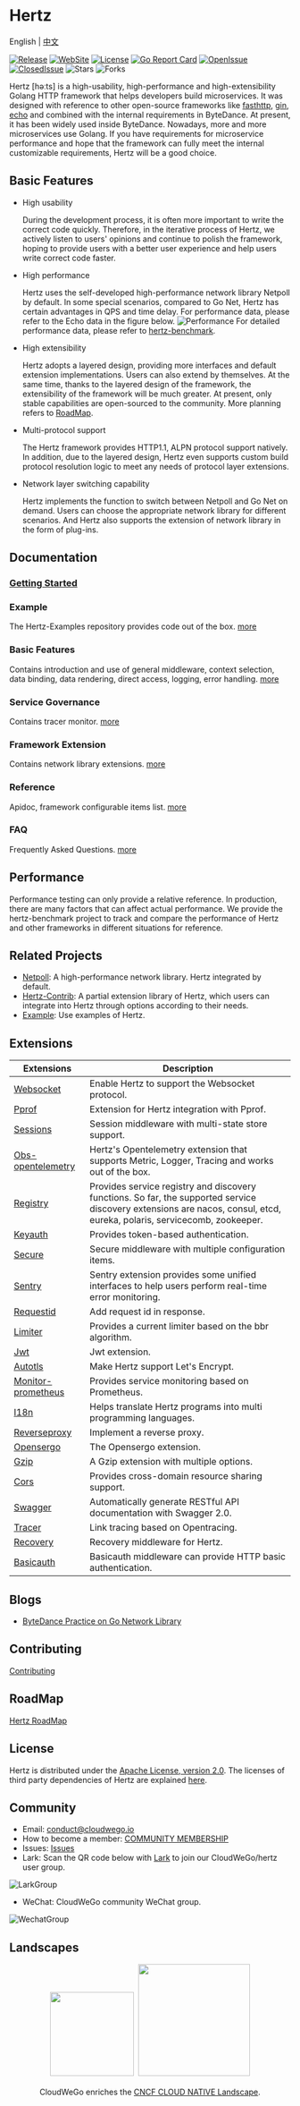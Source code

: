 # Hertz

English | [中文](README_cn.md)

[![Release](https://img.shields.io/github/v/release/cloudwego/hertz)](https://github.com/cloudwego/hertz/releases)
[![WebSite](https://img.shields.io/website?up_message=cloudwego&url=https%3A%2F%2Fwww.cloudwego.io%2F)](https://www.cloudwego.io/)
[![License](https://img.shields.io/github/license/cloudwego/hertz)](https://github.com/cloudwego/hertz/blob/main/LICENSE)
[![Go Report Card](https://goreportcard.com/badge/github.com/cloudwego/hertz)](https://goreportcard.com/report/github.com/cloudwego/hertz)
[![OpenIssue](https://img.shields.io/github/issues/cloudwego/hertz)](https://github.com/cloudwego/hertz/issues)
[![ClosedIssue](https://img.shields.io/github/issues-closed/cloudwego/hertz)](https://github.com/cloudwego/hertz/issues?q=is%3Aissue+is%3Aclosed)
![Stars](https://img.shields.io/github/stars/cloudwego/hertz)
![Forks](https://img.shields.io/github/forks/cloudwego/hertz)


Hertz [həːts] is a high-usability, high-performance and high-extensibility Golang HTTP framework that helps developers build microservices. It was designed with reference to other open-source frameworks like [fasthttp](https://github.com/valyala/fasthttp), [gin](https://github.com/gin-gonic/gin), [echo](https://github.com/labstack/echo) and combined with the internal requirements in ByteDance. At present, it has been widely used inside ByteDance. Nowadays, more and more microservices use Golang. If you have requirements for microservice performance and hope that the framework can fully meet the internal customizable requirements, Hertz will be a good choice.
## Basic Features
- High usability

  During the development process, it is often more important to write the correct code quickly. Therefore, in the iterative process of Hertz, we actively listen to users' opinions and continue to polish the framework, hoping to provide users with a better user experience and help users write correct code faster.
- High performance

  Hertz uses the self-developed high-performance network library Netpoll by default. In some special scenarios, compared to Go Net, Hertz has certain advantages in QPS and time delay. For performance data, please refer to the Echo data in the figure below.
  ![Performance](images/performance.png)
  For detailed performance data, please refer to [hertz-benchmark](https://github.com/cloudwego/hertz-benchmark).
- High extensibility

  Hertz adopts a layered design, providing more interfaces and default extension implementations. Users can also extend by themselves. At the same time, thanks to the layered design of the framework, the extensibility of the framework will be much greater. At present, only stable capabilities are open-sourced to the community. More planning refers to [RoadMap](ROADMAP.md).
- Multi-protocol support

  The Hertz framework provides HTTP1.1, ALPN protocol support natively. In addition, due to the layered design, Hertz even supports custom build protocol resolution logic to meet any needs of protocol layer extensions.
- Network layer switching capability

  Hertz implements the function to switch between Netpoll and Go Net on demand. Users can choose the appropriate network library for different scenarios. And Hertz also supports the extension of network library in the form of plug-ins.
## Documentation
### [Getting Started](https://www.cloudwego.io/docs/hertz/getting-started/)
### Example
  The Hertz-Examples repository provides code out of the box. [more](https://www.cloudwego.io/zh/docs/hertz/tutorials/example/)
### Basic Features
  Contains introduction and use of general middleware, context selection, data binding, data rendering, direct access, logging, error handling. [more](https://www.cloudwego.io/zh/docs/hertz/tutorials/basic-feature/)
### Service Governance
  Contains tracer monitor. [more](https://www.cloudwego.io/zh/docs/hertz/tutorials/service-governance/)
### Framework Extension
  Contains network library extensions. [more](https://www.cloudwego.io/zh/docs/hertz/tutorials/framework-exten/)
### Reference
  Apidoc, framework configurable items list. [more](https://www.cloudwego.io/zh/docs/hertz/reference/)
### FAQ
  Frequently Asked Questions. [more](https://www.cloudwego.io/zh/docs/hertz/faq/)
## Performance
  Performance testing can only provide a relative reference. In production, there are many factors that can affect actual performance.
  We provide the hertz-benchmark project to track and compare the performance of Hertz and other frameworks in different situations for reference.
## Related Projects
- [Netpoll](https://github.com/cloudwego/netpoll): A high-performance network library. Hertz integrated by default.
- [Hertz-Contrib](https://github.com/hertz-contrib): A partial extension library of Hertz, which users can integrate into Hertz through options according to their needs.
- [Example](https://github.com/cloudwego/hertz-examples): Use examples of Hertz.
## Extensions

| Extensions                                                   | Description                                                  |
| ------------------------------------------------------------ | ------------------------------------------------------------ |
| [Websocket](https://github.com/hertz-contrib/websocket)      | Enable Hertz to support the Websocket protocol.              |
| [Pprof](https://github.com/hertz-contrib/pprof)              | Extension for Hertz integration with Pprof.                  |
| [Sessions](https://github.com/hertz-contrib/sessions)        | Session middleware with multi-state store support.           |
| [Obs-opentelemetry](https://github.com/hertz-contrib/obs-opentelemetry) | Hertz's Opentelemetry extension that supports Metric, Logger, Tracing and works out of the box. |
| [Registry](https://github.com/hertz-contrib/registry)        | Provides service registry and discovery functions. So far, the supported service discovery extensions are nacos, consul, etcd, eureka, polaris, servicecomb, zookeeper. |
| [Keyauth](https://github.com/hertz-contrib/keyauth)          | Provides token-based authentication.                         |
| [Secure](https://github.com/hertz-contrib/secure)            | Secure middleware with multiple configuration items.         |
| [Sentry](https://github.com/hertz-contrib/hertzsentry)       | Sentry extension provides some unified interfaces to help users perform real-time error monitoring. |
| [Requestid](https://github.com/hertz-contrib/requestid)      | Add request id in response.                                  |
| [Limiter](https://github.com/hertz-contrib/limiter)          | Provides a current limiter based on the bbr algorithm.       |
| [Jwt](https://github.com/hertz-contrib/jwt)                  | Jwt extension.                                               |
| [Autotls](https://github.com/hertz-contrib/autotls)          | Make Hertz support Let's Encrypt.                            |
| [Monitor-prometheus](https://github.com/hertz-contrib/monitor-prometheus) | Provides service monitoring based on Prometheus.             |
| [I18n](https://github.com/hertz-contrib/i18n)                | Helps translate Hertz programs into multi programming languages. |
| [Reverseproxy](https://github.com/hertz-contrib/reverseproxy) | Implement a reverse proxy.                                   |
| [Opensergo](https://github.com/hertz-contrib/opensergo)      | The Opensergo extension.                                     |
| [Gzip](https://github.com/hertz-contrib/gzip)                | A Gzip extension with multiple options.                      |
| [Cors](https://github.com/hertz-contrib/cors)                | Provides cross-domain resource sharing support.              |
| [Swagger](https://github.com/hertz-contrib/swagger)          | Automatically generate RESTful API documentation with Swagger 2.0. |
| [Tracer](https://github.com/hertz-contrib/tracer)            | Link tracing based on Opentracing.                           |
| [Recovery](https://github.com/cloudwego/hertz/tree/develop/pkg/app/middlewares/server/recovery) | Recovery middleware for Hertz.                               |
| [Basicauth](https://github.com/cloudwego/hertz/tree/develop/pkg/app/middlewares/server/basic_auth) | Basicauth middleware can provide HTTP basic authentication.  |

## Blogs
- [ByteDance Practice on Go Network Library](https://www.cloudwego.io/blog/2021/10/09/bytedance-practices-on-go-network-library/)
## Contributing

[Contributing](https://github.com/cloudwego/hertz/blob/main/CONTRIBUTING.md)
## RoadMap
[Hertz RoadMap](ROADMAP.md)
## License
Hertz is distributed under the [Apache License, version 2.0](https://github.com/cloudwego/hertz/blob/main/LICENSE). The licenses of third party dependencies of Hertz are explained [here](https://github.com/cloudwego/hertz/blob/main/licenses).
## Community
- Email: [conduct@cloudwego.io](conduct@cloudwego.io)
- How to become a member: [COMMUNITY MEMBERSHIP](https://github.com/cloudwego/community/blob/main/COMMUNITY_MEMBERSHIP.md)
- Issues: [Issues](https://github.com/cloudwego/hertz/issues)
- Lark: Scan the QR code below with [Lark](https://www.larksuite.com/zh_cn/download) to join our CloudWeGo/hertz user group.

![LarkGroup](images/lark_group.png)
- WeChat: CloudWeGo community WeChat group.

![WechatGroup](images/wechat_group_cn.png)
## Landscapes

<p align="center">
<img src="https://landscape.cncf.io/images/left-logo.svg" width="150"/>&nbsp;&nbsp;<img src="https://landscape.cncf.io/images/right-logo.svg" width="200"/>
<br/><br/>
CloudWeGo enriches the <a href="https://landscape.cncf.io/">CNCF CLOUD NATIVE Landscape</a>.
</p>
